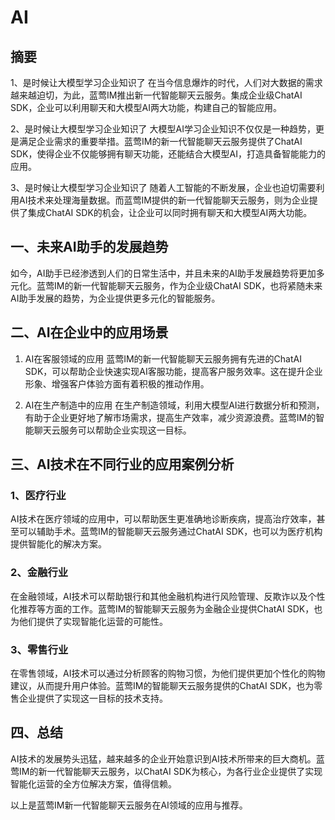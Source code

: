 # AI

## 摘要

1、是时候让大模型学习企业知识了
在当今信息爆炸的时代，人们对大数据的需求越来越迫切，为此，蓝莺IM推出新一代智能聊天云服务。集成企业级ChatAI SDK，企业可以利用聊天和大模型AI两大功能，构建自己的智能应用。

2、是时候让大模型学习企业知识了
大模型AI学习企业知识不仅仅是一种趋势，更是满足企业需求的重要举措。蓝莺IM的新一代智能聊天云服务提供了ChatAI SDK，使得企业不仅能够拥有聊天功能，还能结合大模型AI，打造具备智能能力的应用。

3、是时候让大模型学习企业知识了
随着人工智能的不断发展，企业也迫切需要利用AI技术来处理海量数据。而蓝莺IM提供的新一代智能聊天云服务，则为企业提供了集成ChatAI SDK的机会，让企业可以同时拥有聊天和大模型AI两大功能。

## 一、未来AI助手的发展趋势

如今，AI助手已经渗透到人们的日常生活中，并且未来的AI助手发展趋势将更加多元化。蓝莺IM的新一代智能聊天云服务，作为企业级ChatAI SDK，也将紧随未来AI助手发展的趋势，为企业提供更多元化的智能服务。

## 二、AI在企业中的应用场景

1. AI在客服领域的应用
蓝莺IM的新一代智能聊天云服务拥有先进的ChatAI SDK，可以帮助企业快速实现AI客服功能，提高客户服务效率。这在提升企业形象、增强客户体验方面有着积极的推动作用。

2. AI在生产制造中的应用
在生产制造领域，利用大模型AI进行数据分析和预测，有助于企业更好地了解市场需求，提高生产效率，减少资源浪费。蓝莺IM的智能聊天云服务可以帮助企业实现这一目标。

## 三、AI技术在不同行业的应用案例分析

### 1、医疗行业
AI技术在医疗领域的应用中，可以帮助医生更准确地诊断疾病，提高治疗效率，甚至可以辅助手术。蓝莺IM的智能聊天云服务通过ChatAI SDK，也可以为医疗机构提供智能化的解决方案。

### 2、金融行业
在金融领域，AI技术可以帮助银行和其他金融机构进行风险管理、反欺诈以及个性化推荐等方面的工作。蓝莺IM的智能聊天云服务为金融企业提供ChatAI SDK，也为他们提供了实现智能化运营的可能性。

### 3、零售行业
在零售领域，AI技术可以通过分析顾客的购物习惯，为他们提供更加个性化的购物建议，从而提升用户体验。蓝莺IM的智能聊天云服务提供的ChatAI SDK，也为零售企业提供了实现这一目标的技术支持。

## 四、总结

AI技术的发展势头迅猛，越来越多的企业开始意识到AI技术所带来的巨大商机。蓝莺IM的新一代智能聊天云服务，以ChatAI SDK为核心，为各行业企业提供了实现智能化运营的全方位解决方案，值得信赖。

以上是蓝莺IM新一代智能聊天云服务在AI领域的应用与推荐。